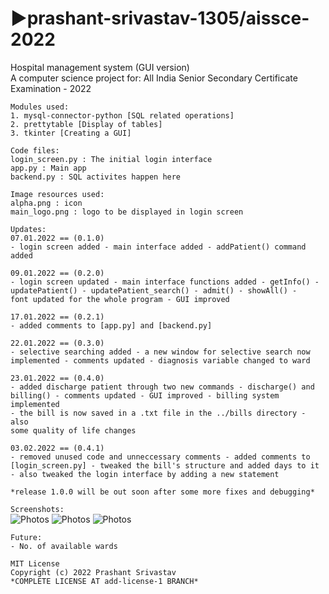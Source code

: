 # ▶️prashant-srivastav-1305/aissce-2022
Hospital management system (GUI version) <br>
A computer science project for: 
All India Senior Secondary Certificate Examination - 2022
<br>

```
Modules used:
1. mysql-connector-python [SQL related operations]
2. prettytable [Display of tables] 
3. tkinter [Creating a GUI]
```

```
Code files:
login_screen.py : The initial login interface
app.py : Main app
backend.py : SQL activites happen here 
```

```
Image resources used:
alpha.png : icon
main_logo.png : logo to be displayed in login screen
```

```
Updates: 
07.01.2022 == (0.1.0)
- login screen added - main interface added - addPatient() command added 

09.01.2022 == (0.2.0)
- login screen updated - main interface functions added - getInfo() - 
updatePatient() - updatePatient_search() - admit() - showAll() - 
font updated for the whole program - GUI improved

17.01.2022 == (0.2.1)
- added comments to [app.py] and [backend.py]

22.01.2022 == (0.3.0)
- selective searching added - a new window for selective search now 
implemented - comments updated - diagnosis variable changed to ward 

23.01.2022 == (0.4.0)
- added discharge patient through two new commands - discharge() and 
billing() - comments updated - GUI improved - billing system implemented
- the bill is now saved in a .txt file in the ../bills directory - also 
some quality of life changes 

03.02.2022 == (0.4.1)
- removed unused code and unneccessary comments - added comments to 
[login_screen.py] - tweaked the bill's structure and added days to it
- also tweaked the login interface by adding a new statement

*release 1.0.0 will be out soon after some more fixes and debugging*
```

```Screenshots:``` <br>
![Photos](https://github.com/prashant-srivastav-1305/aissce-2022/blob/main/screenshots/screenshots-one.png)
![Photos](https://github.com/prashant-srivastav-1305/aissce-2022/blob/main/screenshots/screenshots-two.png)
![Photos](https://github.com/prashant-srivastav-1305/aissce-2022/blob/main/screenshots/sample-invoice.png)
```
Future:
- No. of available wards
```

```
MIT License
Copyright (c) 2022 Prashant Srivastav
*COMPLETE LICENSE AT add-license-1 BRANCH*
```
